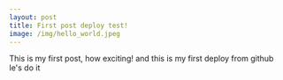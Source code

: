 ```yaml
---
layout: post
title: First post deploy test!
image: /img/hello_world.jpeg
---
```


This is my first post, how exciting!
and this is my first deploy from github le's do it 
